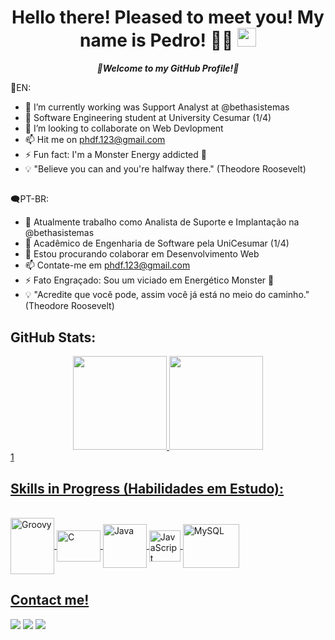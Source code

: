 <div align="center">
  <h1>Hello there! Pleased to meet you! My name is Pedro!</a> 👨‍💻 <img src="https://media.giphy.com/media/hvRJCLFzcasrR4ia7z/giphy.gif" width="30px"> </h1> <i><b>🌾Welcome to my GitHub Profile!🌾</b></i>
</div>

💬EN:
- 🔭 I’m currently working was Support Analyst at @bethasistemas
- 🌱 Software Engineering student at University Cesumar (1/4)
- 🤝 I’m looking to collaborate on Web Devlopment 
- 📫 Hit me on phdf.123@gmail.com 
- ⚡ Fun fact: I'm a Monster Energy addicted 🥤
- 💡 "Believe you can and you're halfway there." (Theodore Roosevelt)

##

🗨PT-BR:
- 🔭 Atualmente trabalho como Analista de Suporte e Implantação na @bethasistemas
- 🌱 Acadêmico de Engenharia de Software pela UniCesumar (1/4)
- 🤝 Estou procurando colaborar em Desenvolvimento Web
- 📫 Contate-me em phdf.123@gmail.com
- ⚡ Fato Engraçado: Sou um viciado em Energético Monster 🥤
- 💡 "Acredite que você pode, assim você já está no meio do caminho." (Theodore Roosevelt)



## GitHub Stats:

<div align="center">
  <a href="https://github.com/PedroHFDutra">
  <img height="150em" src="https://github-readme-stats.vercel.app/api?username=pedrohfdutra&show_icons=true&theme=github_dark&include_all_commits=true&count_private=true"/>
  <img height="150em" src="https://github-readme-stats.vercel.app/api/top-langs/?username=pedrohfdutra&layout=compact&langs_count=7&theme=github_dark"/>
</div>
1

## Skills in Progress (Habilidades em Estudo): 
</div>
<div style="display: inline_block"><br>
  <img align="center" alt="Groovy" height="90" width="70" src="https://cdn.jsdelivr.net/gh/devicons/devicon/icons/groovy/groovy-original.svg">
  <img align="center" alt="C" height="50" width="70" src="https://cdn.jsdelivr.net/gh/devicons/devicon/icons/c/c-original.svg">
  <img align="center" alt="Java" height="70" width="70" src="https://cdn.jsdelivr.net/gh/devicons/devicon/icons/java/java-original-wordmark.svg"> 
  <img align="center" alt="JavaScript" height="50" width="50" src="https://cdn.jsdelivr.net/gh/devicons/devicon/icons/javascript/javascript-original.svg">
  <img align="center" alt="MySQL" height="70" width="90" src="https://cdn.jsdelivr.net/gh/devicons/devicon/icons/mysql/mysql-original-wordmark.svg">
</div>


## Contact me!
<div> 
  <a href="https://instagram.com/_pedrodutra_" target="_blank"><img src="https://img.shields.io/badge/-Instagram-%23E4405F?style=for-the-badge&logo=instagram&logoColor=white" target="_blank"></a>
  <a href = "mailto:phdf.123@gmail.com"><img src="https://img.shields.io/badge/-Gmail-%23333?style=for-the-badge&logo=gmail&logoColor=white" target="_blank"></a>
  <a href="https://www.linkedin.com/in/pedrohdutra" target="_blank"><img src="https://img.shields.io/badge/-LinkedIn-%230077B5?style=for-the-badge&logo=linkedin&logoColor=white" target="_blank"></a> 
 
 
</div>

